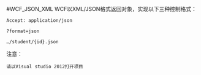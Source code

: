#WCF_JSON_XML
WCF以XML/JSON格式返回对象，实现以下三种控制格式：

    Accept: application/json
	
    ?format=json
	
    …/student/{id}.json
	
注意：

    请以Visual studio 2012打开项目
